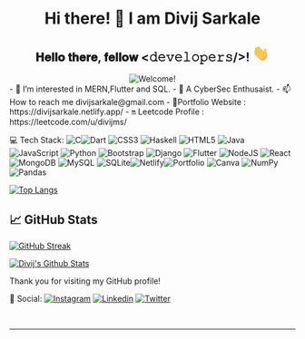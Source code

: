 <h1 align = "center">Hi there! 👋 I am Divij Sarkale </h1>
<div align="center">
<h2> 𝐇𝐞𝐥𝐥𝐨 𝐭𝐡𝐞𝐫𝐞, 𝐟𝐞𝐥𝐥𝐨𝐰 <𝚍𝚎𝚟𝚎𝚕𝚘𝚙𝚎𝚛𝚜/>! <img src="https://github.com/ABSphreak/ABSphreak/blob/master/gifs/Hi.gif" width="30px"></h2>
</div>

<div align="center" width="50">

<img src="https://i.imgur.com/dTYwdG1.gif" alt="Welcome!" width="300"/>

</div>
- 👀 I’m interested in MERN,Flutter and SQL.
- 🌱 A CyberSec Enthusaist.
- 📫 How to reach me divijsarkale@gmail.com
- 👾Portfolio Website : https://divijsarkale.netlify.app/
- 🔛 Leetcode Profile : https://leetcode.com/u/divijms/

<!---
divijms07/divijms07 is a ✨ special ✨ repository because its `README.md` (this file) appears on your GitHub profile.
You can click the Preview link to take a look at your changes.
--->
💻 Tech Stack:
![C](https://img.shields.io/badge/c-%2300599C.svg?style=for-the-badge&logo=c&logoColor=white)![Dart](https://img.shields.io/badge/dart-%230175C2.svg?style=for-the-badge&logo=dart&logoColor=white) ![CSS3](https://img.shields.io/badge/css3-%231572B6.svg?style=for-the-badge&logo=css3&logoColor=white) ![Haskell](https://img.shields.io/badge/Haskell-5e5086?style=for-the-badge&logo=haskell&logoColor=white) ![HTML5](https://img.shields.io/badge/html5-%23E34F26.svg?style=for-the-badge&logo=html5&logoColor=white) ![Java](https://img.shields.io/badge/java-%23ED8B00.svg?style=for-the-badge&logo=java&logoColor=white) ![JavaScript](https://img.shields.io/badge/javascript-%23323330.svg?style=for-the-badge&logo=javascript&logoColor=%23F7DF1E) ![Python](https://img.shields.io/badge/python-3670A0?style=for-the-badge&logo=python&logoColor=ffdd54) ![Bootstrap](https://img.shields.io/badge/bootstrap-%23563D7C.svg?style=for-the-badge&logo=bootstrap&logoColor=white) ![Django](https://img.shields.io/badge/django-%23092E20.svg?style=for-the-badge&logo=django&logoColor=white) ![Flutter](https://img.shields.io/badge/Flutter-%2302569B.svg?style=for-the-badge&logo=Flutter&logoColor=white)  ![NodeJS](https://img.shields.io/badge/node.js-6DA55F?style=for-the-badge&logo=node.js&logoColor=white) ![React](https://img.shields.io/badge/react-%2320232a.svg?style=for-the-badge&logo=react&logoColor=%2361DAFB)  ![MongoDB](https://img.shields.io/badge/MongoDB-%234ea94b.svg?style=for-the-badge&logo=mongodb&logoColor=white) ![MySQL](https://img.shields.io/badge/mysql-%2300f.svg?style=for-the-badge&logo=mysql&logoColor=white) ![SQLite](https://img.shields.io/badge/sqlite-%2307405e.svg?style=for-the-badge&logo=sqlite&logoColor=white)![Netlify](https://img.shields.io/badge/netlify-%23000000.svg?style=for-the-badge&logo=netlify&logoColor=#00C7B7)![Portfolio](https://img.shields.io/badge/Portfolio-%23000000.svg?style=for-the-badge&logo=firefox&logoColor=#FF7139) ![Canva](https://img.shields.io/badge/Canva-%2300C4CC.svg?style=for-the-badge&logo=Canva&logoColor=white) ![NumPy](https://img.shields.io/badge/numpy-%23013243.svg?style=for-the-badge&logo=numpy&logoColor=white) ![Pandas](https://img.shields.io/badge/pandas-%23150458.svg?style=for-the-badge&logo=pandas&logoColor=white) 

[![Top Langs](https://github-readme-stats.vercel.app/api/top-langs/?username=divijms07&layout=compact&theme=synthwave)](https://github.com/divijms07/github-readme-stats)

## 📈 GitHub Stats
[![GitHub Streak](https://streak-stats.demolab.com?user=divijms07&theme=vue-dark&hide_border=true)](https://git.io/streak-stats)

 <a href="https://github.com/anuraghazra/github-readme-stats"><img alt="Divij's Github Stats" src="https://denvercoder1-github-readme-stats.vercel.app/api/?username=divijms07&show_icons=true&count_private=true&theme=vue-dark&hide_border=true" height="192px"/></a>

Thank you for visiting my GitHub profile!


💬 Social:
[![Instagram](https://img.shields.io/badge/Instagram-%23E4405F.svg?style=for-the-badge&logo=Instagram&logoColor=white)](https://instagram.com/divijms)
[![Linkedin](https://img.shields.io/badge/linked-0A66C2.svg?style=for-the-badge&logo=linkedin&logoColor=ffffff)](https://www.linkedin.com/in/divij-sarkale-88234a22a)
[![Twitter](https://img.shields.io/badge/Twitter-%231DA1F2.svg?style=for-the-badge&logo=Twitter&logoColor=white)](https://x.com/DivijSarkale)

<div id="header" align="center">

</div>

<div id="badges">
<img src="https://komarev.com/ghpvc/?username=divijms07&style=flat-square&color=blue" alt=""/>
</div>



---





